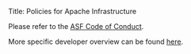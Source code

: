 Title: Policies for Apache Infrastructure

Please refer to the [ASF Code of Conduct](https://www.apache.org/foundation/policies/conduct.html).

More specific developer overview can be found [here](https://www.apache.org/dev/).